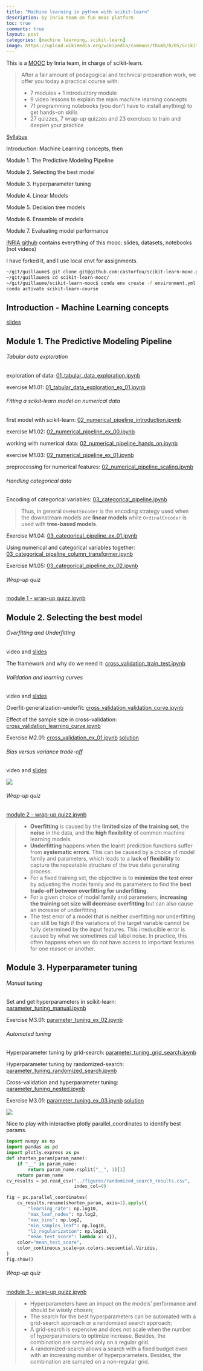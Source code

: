 ```yaml
---
title: "Machine learning in python with scikit-learn"
description: by Inria team on fun mooc platform
toc: true
comments: true
layout: post
categories: [machine learning, scikit-learn]
image: https://upload.wikimedia.org/wikipedia/commons/thumb/0/05/Scikit_learn_logo_small.svg/langfr-220px-Scikit_learn_logo_small.svg.png
---
```




This is a [MOOC](https://lms.fun-mooc.fr/courses/course-v1:inria+41026+session01/info) by Inria team, in charge of scikit-learn.



> After a fair amount of pedagogical and technical preparation work, we offer you today a practical course with:
>
> - 7 modules + 1 introductory module
> - 9 video lessons to explain the main machine learning concepts
> - 71 programming notebooks (you don't have to install anything) to get hands-on skills
> - 27 quizzes, 7 wrap-up quizzes and 23 exercises to train and deepen your practice



[Syllabus](https://lms.fun-mooc.fr/courses/course-v1:inria+41026+session01/496272d6f8444957a7014122a4646116/)

Introduction:  Machine Learning concepts, then

Module 1. The Predictive Modeling Pipeline 

Module 2. Selecting the best model 

Module 3. Hyperparameter tuning 

Module 4. Linear Models 

Module 5. Decision tree models 

Module 6. Ensemble of models

Module 7. Evaluating model performance



[INRIA github](https://github.com/INRIA/scikit-learn-mooc) contains everything of this mooc: slides, datasets, notebooks (not videos)

I have forked it, and I use local envt for assignments. 

```bash
~/git/guillaume$ git clone git@github.com:castorfou/scikit-learn-mooc.git
~/git/guillaume$ cd scikit-learn-mooc/
~/git/guillaume/scikit-learn-mooc$ conda env create -f environment.yml
conda activate scikit-learn-course
```





## Introduction - Machine Learning concepts

[slides](https://inria.github.io/scikit-learn-mooc/slides/?file=ml_concepts.md#1)

## Module 1. The Predictive Modeling Pipeline 



###### Tabular data exploration

exploration of data: [01_tabular_data_exploration.ipynb](https://github.com/castorfou/scikit-learn-mooc/blob/master/notebooks/01_tabular_data_exploration.ipynb)

exercise M1.01: [01_tabular_data_exploration_ex_01.ipynb](https://github.com/castorfou/scikit-learn-mooc/blob/master/notebooks/01_tabular_data_exploration_ex_01.ipynb)



###### Fitting a scikit-learn model on numerical data

first model with scikit-learn: [02_numerical_pipeline_introduction.ipynb](https://github.com/castorfou/scikit-learn-mooc/blob/master/notebooks/02_numerical_pipeline_introduction.ipynb)

exercise M1.02: [02_numerical_pipeline_ex_00.ipynb](https://github.com/castorfou/scikit-learn-mooc/blob/master/notebooks/02_numerical_pipeline_ex_00.ipynb)

working with numerical data: [02_numerical_pipeline_hands_on.ipynb](https://github.com/castorfou/scikit-learn-mooc/blob/master/notebooks/02_numerical_pipeline_hands_on.ipynb)

exercise M1.03: [02_numerical_pipeline_ex_01.ipynb](https://github.com/castorfou/scikit-learn-mooc/blob/master/notebooks/02_numerical_pipeline_ex_01.ipynb)

preprocessing for numerical features: [02_numerical_pipeline_scaling.ipynb](https://github.com/castorfou/scikit-learn-mooc/blob/master/notebooks/02_numerical_pipeline_scaling.ipynb)



###### Handling categorical data

Encoding of categorical variables: [03_categorical_pipeline.ipynb](https://github.com/castorfou/scikit-learn-mooc/blob/master/notebooks/03_categorical_pipeline.ipynb)

> Thus, in general `OneHotEncoder` is the encoding strategy used when the downstream models are **linear models** while `OrdinalEncoder` is used with **tree-based models**.

Exercise M1.04: [03_categorical_pipeline_ex_01.ipynb](https://github.com/castorfou/scikit-learn-mooc/blob/master/notebooks/03_categorical_pipeline_ex_01.ipynb)

Using numerical and categorical variables together: [03_categorical_pipeline_column_transformer.ipynb](https://github.com/castorfou/scikit-learn-mooc/blob/master/notebooks/03_categorical_pipeline_column_transformer.ipynb)

Exercise M1.05: [03_categorical_pipeline_ex_02.ipynb](https://github.com/castorfou/scikit-learn-mooc/blob/master/notebooks/03_categorical_pipeline_ex_02.ipynb)



###### Wrap-up quiz

[module 1 - wrap-up quizz.ipynb](https://github.com/castorfou/scikit-learn-mooc/blob/master/jupyter-book/predictive_modeling_pipeline/module%201%20-%20wrap-up%20quizz.ipynb)



## Module 2. Selecting the best model

###### Overfitting and Underfitting

video and [slides](https://inria.github.io/scikit-learn-mooc/slides/?file=overfitting_vs_underfitting.md#1)

The framework and why do we need it: [cross_validation_train_test.ipynb](https://github.com/castorfou/scikit-learn-mooc/blob/master/notebooks/cross_validation_train_test.ipynb)



###### Validation and learning curves

video and [slides](https://inria.github.io/scikit-learn-mooc/slides/?file=learning_validation_curves.md#1)

Overfit-generalization-underfit: [cross_validation_validation_curve.ipynb](https://github.com/castorfou/scikit-learn-mooc/blob/master/notebooks/cross_validation_validation_curve.ipynb)

Effect of the sample size in cross-validation: [cross_validation_learning_curve.ipynb](https://github.com/castorfou/scikit-learn-mooc/blob/master/notebooks/cross_validation_learning_curve.ipynb)

Exercise M2.01: [cross_validation_ex_01.ipynb](https://github.com/castorfou/scikit-learn-mooc/blob/master/notebooks/cross_validation_ex_01.ipynb) [solution](https://github.com/castorfou/scikit-learn-mooc/blob/master/notebooks/cross_validation_sol_01.ipynb)



###### Bias versus variance trade-off

video and [slides](https://inria.github.io/scikit-learn-mooc/slides/?file=bias_vs_variance.md#1)

![](../images/sklearn_bias_variance.png)

###### Wrap-up quiz

[module 2 - wrap-up quizz.ipynb](https://github.com/castorfou/scikit-learn-mooc/blob/master/jupyter-book/overfit/overfit_wrap_up_quiz.ipynb)

> - **Overfitting** is caused by the **limited size of the training set**, the **noise** in the data, and the **high flexibility** of common machine learning models.
> - **Underfitting** happens when the learnt prediction functions suffer from **systematic errors**. This can be caused by a choice of model family and parameters, which leads to a **lack of flexibility** to capture the repeatable structure of the true data generating process.
> - For a fixed training set, the objective is to **minimize the test error** by adjusting the model family and its parameters to find the **best trade-off between overfitting for underfitting**.
> - For a given choice of model family and parameters, **increasing the training set size will decrease overfitting** but can also cause an increase of underfitting.
> - The test error of a model that is neither overfitting nor underfitting can still be high if the variations of the target variable cannot be fully determined by the input features. This irreducible error is caused by what we sometimes call label noise. In practice, this often happens when we do not have access to important features for one reason or another.



## Module 3. Hyperparameter tuning

###### Manual tuning

Set and get hyperparameters in scikit-learn: [parameter_tuning_manual.ipynb](https://github.com/castorfou/scikit-learn-mooc/blob/master/notebooks/parameter_tuning_manual.ipynb)

Exercise M3.01: [parameter_tuning_ex_02.ipynb](https://github.com/castorfou/scikit-learn-mooc/blob/master/notebooks/parameter_tuning_ex_02.ipynb)

###### Automated tuning

Hyperparameter tuning by grid-search: [parameter_tuning_grid_search.ipynb](https://github.com/castorfou/scikit-learn-mooc/blob/master/notebooks/parameter_tuning_grid_search.ipynb)

Hyperparameter tuning by randomized-search: [parameter_tuning_randomized_search.ipynb](https://github.com/castorfou/scikit-learn-mooc/blob/master/notebooks/parameter_tuning_randomized_search.ipynb)

Cross-validation and hyperparameter tuning: [parameter_tuning_nested.ipynb](https://github.com/castorfou/scikit-learn-mooc/blob/master/notebooks/parameter_tuning_nested.ipynb)

Exercise M3.01: [parameter_tuning_ex_03.ipynb](https://github.com/castorfou/scikit-learn-mooc/blob/master/notebooks/parameter_tuning_ex_03.ipynb) [solution](https://github.com/castorfou/scikit-learn-mooc/blob/master/notebooks/parameter_tuning_sol_03.ipynb)

![](../images/sklearn_plotly_parallel_ccordinates.png)

Nice to play with interactive plotly parallel_coordinates to identify best params.

```python
import numpy as np
import pandas as pd
import plotly.express as px
def shorten_param(param_name):
    if "__" in param_name:
        return param_name.rsplit("__", 1)[1]
    return param_name
cv_results = pd.read_csv("../figures/randomized_search_results.csv",
                         index_col=0)

fig = px.parallel_coordinates(
    cv_results.rename(shorten_param, axis=1).apply({
        "learning_rate": np.log10,
        "max_leaf_nodes": np.log2,
        "max_bins": np.log2,
        "min_samples_leaf": np.log10,
        "l2_regularization": np.log10,
        "mean_test_score": lambda x: x}),
    color="mean_test_score",
    color_continuous_scale=px.colors.sequential.Viridis,
)
fig.show()
```

###### Wrap-up quiz

[module 3 - wrap-up quizz.ipynb](https://github.com/castorfou/scikit-learn-mooc/blob/master/jupyter-book/tuning/tuning_questions.ipynb)

> - Hyperparameters have an impact on the models’ performance and should be wisely chosen;
> - The search for the best hyperparameters can be automated with a grid-search approach or a randomized search approach;
> - A grid-search is expensive and does not scale when the number of hyperparameters to optimize increase. Besides, the combination are sampled only on a regular grid.
> - A randomized-search allows a search with a fixed budget even with an increasing number of hyperparameters. Besides, the combination are sampled on a non-regular grid.

